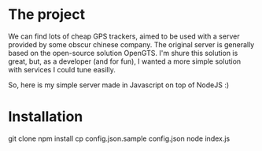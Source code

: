 # The project

We can find lots of cheap GPS trackers, aimed to be used with a server provided by some obscur chinese company.
The original server is generally based on the open-source solution OpenGTS. I'm shure this solution is great,
but, as a developer (and for fun), I wanted a more simple solution with services I could tune easilly.

So, here is my simple server made in Javascript on top of NodeJS :)

# Installation

git clone 
npm install
cp config.json.sample config.json
node index.js
